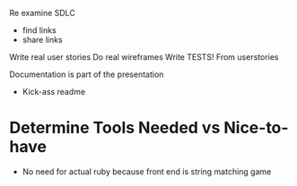 Re examine SDLC
- find links
- share links

Write real user stories
Do real wireframes
Write TESTS! From userstories

Documentation is part of the presentation
* Kick-ass readme


# Determine Tools Needed vs Nice-to-have

* No need for actual ruby because front end is string matching game

